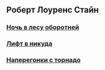 ## Роберт Лоуренс Стайн
### [Ночь в лесу оборотней](https://hanabishirecca.github.io/gamebooks/05%20Night%20in%20Werewolf%20Woods)
### [Лифт в никуда](https://hanabishirecca.github.io/gamebooks/34%20Elevator%20to%20Nowhere)
### [Наперегонки с торнадо](https://hanabishirecca.github.io/gamebooks/38%20Into%20the%20Twister%20of%20Terror)
